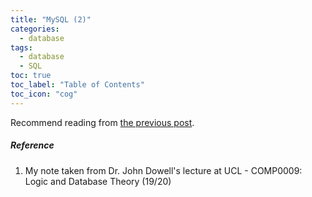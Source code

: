 ```yaml
---
title: "MySQL (2)"
categories:
  - database
tags:
  - database
  - SQL
toc: true
toc_label: "Table of Contents"
toc_icon: "cog"
---
```

Recommend reading from [the previous post](https://kimdanny.github.io/database/mysql-1/).  




##### Reference
1. My note taken from Dr. John Dowell's lecture at UCL - COMP0009: Logic and Database Theory (19/20)

